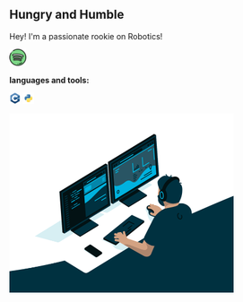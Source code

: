 <h2> Hungry and Humble </h2>

Hey! I'm a passionate rookie on Robotics! 

<a href="https://open.spotify.com/user/tgnx72evryjea0zt9e3xxfc8u" target="_blank"><img height="30" src="https://github.com/QUIlToT/QUIlToT/blob/main/spotify.png?raw=true"></a>&nbsp;&nbsp;&nbsp;&nbsp;&nbsp;

**languages and tools:**  

<code><img height="20" src="https://raw.githubusercontent.com/github/explore/80688e429a7d4ef2fca1e82350fe8e3517d3494d/topics/cpp/cpp.png"></code>
<code><img height="20" src="https://raw.githubusercontent.com/github/explore/80688e429a7d4ef2fca1e82350fe8e3517d3494d/topics/python/python.png"></code>

<img align="center" alt="GIF" src="https://github.com/QUIlToT/QUIlToT/blob/main/code.gif?raw=true" width="400" height="320" />
